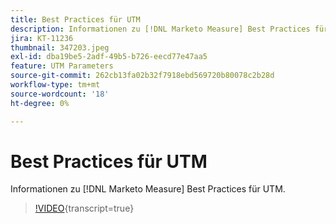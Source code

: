 ```yaml
---
title: Best Practices für UTM
description: Informationen zu [!DNL Marketo Measure] Best Practices für UTM.
jira: KT-11236
thumbnail: 347203.jpeg
exl-id: dba19be5-2adf-49b5-b726-eecd77e47aa5
feature: UTM Parameters
source-git-commit: 262cb13fa02b32f7918ebd569720b80078c2b28d
workflow-type: tm+mt
source-wordcount: '18'
ht-degree: 0%

---
```


# Best Practices für UTM

Informationen zu [!DNL Marketo Measure] Best Practices für UTM.

>[!VIDEO](https://video.tv.adobe.com/v/347203/?learn=on){transcript=true}
